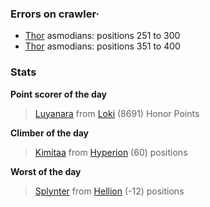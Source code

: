 ### Errors on crawler·
- [Thor](/#/ranking/Thor) asmodians: positions 251 to 300
- [Thor](/#/ranking/Thor) asmodians: positions 351 to 400


### Stats

**Point scorer of the day**
>[Luyanara](/#/character/Loki/941017) from [Loki](/#/ranking/Loki)  (8691) Honor Points


**Climber of the day**
>[Kimitaa](/#/character/Hyperion/763308) from [Hyperion](/#/ranking/Hyperion)  (60) positions


**Worst of the day**
>[Splynter](/#/character/Hellion/507873) from [Hellion](/#/ranking/Hellion)  (-12) positions


